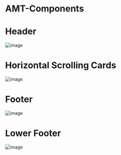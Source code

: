 # AMT-Components




# Header
![image](https://github.com/reallywasi/AMT-Components/assets/118682540/7408e8da-2d0f-486d-9123-d435314910ac)

# Horizontal Scrolling Cards
![image](https://github.com/reallywasi/AMT-Components/assets/118682540/b77e0048-597b-4349-bc8a-be39fd2e2971)

# Footer

![image](https://github.com/reallywasi/AMT-Components/assets/118682540/24fbbdba-aeb0-4263-bad6-e32f1462ed0a)



# Lower Footer
![image](https://github.com/reallywasi/AMT-Components/assets/118682540/d0f0ecea-fa02-4f93-beea-44b29053147b)
